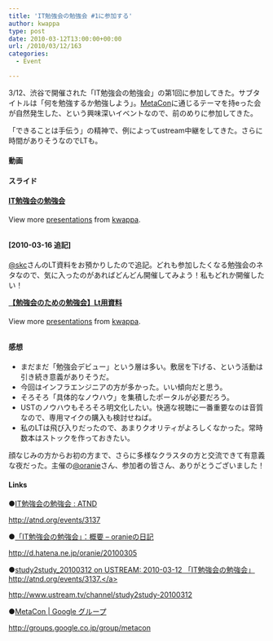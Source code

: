 ```yaml
---
title: 'IT勉強会の勉強会 #1に参加する'
author: kwappa
type: post
date: 2010-03-12T13:00:00+00:00
url: /2010/03/12/163
categories:
  - Event

---
```

3/12、渋谷で開催された「IT勉強会の勉強会」の第1回に参加してきた。サブタイトルは「何を勉強するか勉強しよう」。<a href="http://groups.google.co.jp/group/metacon" target="_blank">MetaCon</a>に通じるテーマを持eった会が自然発生した、という興味深いイベントなので、前のめりに参加してきた。

「できることは手伝う」の精神で、例によってustream中継をしてきた。さらに時間がありそうなのでLTも。

<!--more-->

#### 動画





#### スライド

<div id="__ss_3425589" style="width: 425px;">
  <strong><a href="http://www.slideshare.net/kwappa/it-3425589" title="IT勉強会の勉強会">IT勉強会の勉強会</a></strong></p> 
  
  <div style="padding: 5px 0pt 12px;">
    View more <a href="http://www.slideshare.net/">presentations</a> from <a href="http://www.slideshare.net/kwappa">kwappa</a>.
  </div>
</div>

#### [2010-03-16 追記]

<a href="http://twitter.com/skc" target="_blank">@skc</a>さんのLT資料をお預かりしたので追記。どれも参加したくなる勉強会のネタなので、気に入ったのがあればどんどん開催してみよう！私もどれか開催したい！

<div style="width:425px" id="__ss_3442136">
  <strong style="display:block;margin:12px 0 4px"><a href="http://www.slideshare.net/kwappa/lt-3442136" title="【勉強会のための勉強会】Lt用資料">【勉強会のための勉強会】Lt用資料</a></strong></p> 
  
  <div style="padding:5px 0 12px">
    View more <a href="http://www.slideshare.net/">presentations</a> from <a href="http://www.slideshare.net/kwappa">kwappa</a>.
  </div>
</div>

#### 感想

  * まだまだ「勉強会デビュー」という層は多い。敷居を下げる、という活動は引き続き意義がありそうだ。
  * 今回はインフラエンジニアの方が多かった。いい傾向だと思う。
  * そろそろ「具体的なノウハウ」を集積したポータルが必要だろう。
  * USTのノウハウもそろそろ明文化したい。快適な視聴に一番重要なのは音質なので、専用マイクの購入も検討せねば。
  * 私のLTは飛び入りだったので、あまりクオリティがよろしくなかった。常時数本はストックを作っておきたい。

顔なじみの方からお初の方まで、さらに多様なクラスタの方と交流できて有意義な夜だった。主催の<a href="http://twitter.com/oranie" target="_blank">@oranie</a>さん、参加者の皆さん、ありがとうございました！

#### Links

●<a href="http://atnd.org/events/3137" target="_blank">IT勉強会の勉強会 : ATND</a>
  
http://atnd.org/events/3137

●<a href="http://d.hatena.ne.jp/oranie/20100305" target="_blank">「IT勉強会の勉強会」：概要 &#8211; oranieの日記</a>
  
http://d.hatena.ne.jp/oranie/20100305

●<a href="http://www.ustream.tv/channel/study2study-20100312" target="_blank">study2study_20100312 on USTREAM: 2010-03-12 「IT勉強会の勉強会」 http://atnd.org/events/3137.</a>
  
http://www.ustream.tv/channel/study2study-20100312

●<a href="http://groups.google.co.jp/group/metacon" target="_blank">MetaCon | Google グループ</a>
  
http://groups.google.co.jp/group/metacon
